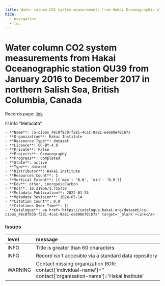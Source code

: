 ```yaml
---
title: Water column CO2 system measurements from Hakai Oceanographic station QU39 from January 2016 to December 2017 in northern Salish Sea, British Columbia, Canada
hide:
  - navigation
  - toc
---
```


# Water column CO2 system measurements from Hakai Oceanographic station QU39 from January 2016 to December 2017 in northern Salish Sea, British Columbia, Canada

Records page: <a href='https://catalogue.hakai.org/dataset/ca-cioos_48c8f830-f281-4ca1-9a81-ea690e70cb7a' target='_blank'>link</a>

<div id='map'></div>

!!! info "Metadata"
    
    - **Name**: ca-cioos_48c8f830-f281-4ca1-9a81-ea690e70cb7a 
    - **Organization**: Hakai Institute 
    - **Ressource Type**: dataset 
    - **Licence**: CC-BY-4.0 
    - **Private**: False 
    - **Projects**: Oceanography 
    - **Progress**: completed 
    - **State**: active 
    - **Type**: dataset 
    - **Distributor**: Hakai Institute 
    - **Resources Count**: 1 
    - **Vertical Extent**: [{'max': '0.0', 'min': '0.0'}] 
    - **Eov**: other, inorganicCarbon 
    - **Doi**: 10.21966/1.715738 
    - **Metadata Publication**: 2022-01-24 
    - **Metadata Revision**: 2024-03-14 
    - **Citation Count**: 0.0 
    - **Citations Over Time**: [] 
    - **Catalogue**: <a href='https://catalogue.hakai.org/dataset/ca-cioos_48c8f830-f281-4ca1-9a81-ea690e70cb7a' target='_blank'>link</a> 

### Issues

| level   | message                                                                                                         |
|:--------|:----------------------------------------------------------------------------------------------------------------|
| INFO    | Title is greater than 60 characters                                                                             |
| INFO    | Record isn't accesible via a standard data repository                                                           |
| WARNING | Contact missing organization ROR:  contact['individual-name']='' contact['organisation-name']='Hakai Institute' |

<script>
   document.addEventListener("DOMContentLoaded", function() {
    var map = L.map('map').setView([51.505, -125.09], 5);
    L.tileLayer('https://tile.openstreetmap.org/{z}/{x}/{y}.png', {
        maxZoom: 19,
        attribution: '&copy; <a href="http://www.openstreetmap.org/copyright">OpenStreetMap</a>'
    }).addTo(map);
    var geojsonFeature = {
        "type": "Feature",
        "properties": {
            "name" : "Water column CO2 system measurements from Hakai Oceanographic station QU39 from January 2016 to December 2017 in northern Salish Sea, British Columbia, Canada"
        },
        "geometry": {'type': 'Polygon', 'coordinates': [[[-125.27772275, 49.99240786], [-124.97941819, 49.99240786], [-124.97941819, 50.16368976], [-125.27772275, 50.16368976], [-125.27772275, 49.99240786]]]}
    }
    L.geoJSON(geojsonFeature).addTo(map);
   })
</script>